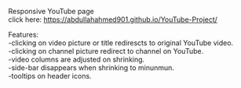 Responsive YouTube page                                                                                                                                                                                                
click here: https://abdullahahmed901.github.io/YouTube-Project/                                                                                                                                                         

Features:                                                                                                                                                                                                               
-clicking on video picture or title redirescts to original YouTube video.                                                                                                                                               
-clicking on channel picture redirect to channel on YouTube.                                                                                                                                                            
-video columns are adjusted on shrinking.                                                                                                                                                                               
-side-bar disappears when shrinking to minunmun.                                                                                                                                                                        
-tooltips on header icons.                                                                                                                                                                                              
